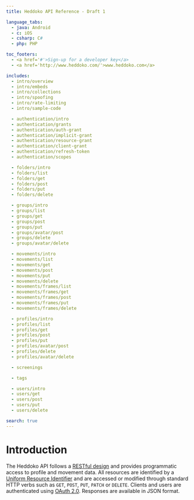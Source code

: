 ```yaml
---
title: Heddoko API Reference - Draft 1

language_tabs:
  - java: Android
  - c: iOS
  - csharp: C#
  - php: PHP

toc_footers:
  - <a href='#'>Sign-up for a developer key</a>
  - <a href='http://www.heddoko.com/'>www.heddoko.com</a>

includes:
  - intro/overview
  - intro/embeds
  - intro/collections
  - intro/spoofing
  - intro/rate-limiting
  - intro/sample-code

  - authentication/intro
  - authentication/grants
  - authentication/auth-grant
  - authentication/implicit-grant
  - authentication/resource-grant
  - authentication/client-grant
  - authentication/refresh-token
  - authentication/scopes

  - folders/intro
  - folders/list
  - folders/get
  - folders/post
  - folders/put
  - folders/delete

  - groups/intro
  - groups/list
  - groups/get
  - groups/post
  - groups/put
  - groups/avatar/post
  - groups/delete
  - groups/avatar/delete

  - movements/intro
  - movements/list
  - movements/get
  - movements/post
  - movements/put
  - movements/delete
  - movements/frames/list
  - movements/frames/get
  - movements/frames/post
  - movements/frames/put
  - movements/frames/delete

  - profiles/intro
  - profiles/list
  - profiles/get
  - profiles/post
  - profiles/put
  - profiles/avatar/post
  - profiles/delete
  - profiles/avatar/delete

  - screenings

  - tags

  - users/intro
  - users/get
  - users/post
  - users/put
  - users/delete

search: true
---
```


# Introduction

The Heddoko API follows a [RESTful design](https://en.wikipedia.org/wiki/Representational_state_transfer) and provides programmatic access to profile and movement data. All resources are identified by a [Uniform Resource Identifier](https://en.wikipedia.org/wiki/Uniform_Resource_Identifier) and are accessed or modified through standard HTTP verbs such as `GET`, `POST`, `PUT`, `PATCH` or `DELETE`. Clients and users are authenticated using [OAuth 2.0](http://oauth.net/2/). Responses are available in JSON format.
